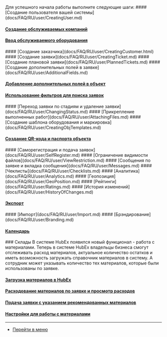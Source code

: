 <script type="text/javascript" >
   (function(m,e,t,r,i,k,a){m[i]=m[i]||function(){(m[i].a=m[i].a||[]).push(arguments)};
   m[i].l=1*new Date();k=e.createElement(t),a=e.getElementsByTagName(t)[0],k.async=1,k.src=r,a.parentNode.insertBefore(k,a)})
   (window, document, "script", "https://mc.yandex.ru/metrika/tag.js", "ym");
   ym('{{ site.yandex_metric }}', "init", {
        id:'{{ site.yandex_metric }}',
        clickmap:true,
        trackLinks:true,
        accurateTrackBounce:true,
        webvisor:true
   });
</script>
<noscript><div><img src="https://mc.yandex.ru/watch/'{{ site.yandex_metric }}'" style="position:absolute; left:-9999px;" alt="" /></div></noscript>
<!-- /Yandex.Metrika counter -->
<link rel="stylesheet" type="text/css" href="/assets/css/styles.css">
Для успешного начала работы выполните следующие шаги:
#### [Создание пользователя вашей системы](docs/FAQ/RU/user/CreatingUser.md)
<h4>
<a href="/docs/FAQ/RU/user/CreatingCompany.html">Создание обслуживаемых компаний</a><span class="updated-badge" title="16.09.2019"></span>
</h4>
<h4>
<a href="/docs/FAQ/RU/user/CreatingObjects.html">Ввод обслуживаемого оборудования</a><span class="updated-badge" title="24.09.2019"></span>
</h4>
#### [Создание заказчика](docs/FAQ/RU/user/CreatingCustomer.html)
#### [Создание заявки](docs/FAQ/RU/user/CreatingTicket.md)
#### [Создание плановой заявки](docs/FAQ/RU/user/PlannedTickets.md)
#### [Создание дополнительных полей в заявке](docs/FAQ/RU/user/AdditionalFields.md)
<h4>
<h4>
<a href="/docs/FAQ/RU/user/AdditionalFieldsObject.html">Добавление дополнительных полей в объект</a><span class="new-badge" title="03.06.2020"></span>
</h4>
<h4>
<a href="/docs/FAQ/RU/user/Filters.html">Использование фильтров для поиска заявок</a><span class="updated-badge" title="18.02.2020"></span>
</h4>
#### [Переход заявки по стадиям и удаление заявки](docs/FAQ/RU/user/ChangingStatus.md)
#### [Прикрепление выполненных работ](docs/FAQ/RU/user/AttachingFiles.md)
#### [Создание шаблона оборудования и маркировка](docs/FAQ/RU/user/CreatingObjTemplates.md)
<h4>
<a href="/docs/FAQ/RU/user/CreatingTaskTemplates.html">Создание QR-кода и паспорта объекта</a><span class="updated-badge" title="16.09.2019"></span>
</h4>
#### [Саморегистрация и подача заявок](docs/FAQ/RU/user/SelfRegister.md)
#### [Ограничение видимости файлов](docs/FAQ/RU/user/ViewRestriction.md)
#### [Сообщения по заявке и вкладка сообщения](docs/FAQ/RU/user/Messages.md)
#### [Чеклисты](docs/FAQ/RU/user/Checklists.md)
#### [Аналитика](docs/FAQ/RU/user/Analytics.md)
#### [Геопозиция](docs/FAQ/RU/user/GeoPosition.md)
#### [Рейтинги](docs/FAQ/RU/user/Ratings.md)
#### [История изменений](docs/FAQ/RU/user/HistoryOfChanges.md)
<h4>
<a href="/docs/FAQ/RU/user/Export.html">Экспорт</a><span class="updated-badge" title="20.02.2020"></span>
</h4>
#### [Импорт](docs/FAQ/RU/user/Import.md)
#### [Брэндирование](docs/FAQ/RU/user/Branding.md)
<h4>
<a href="/docs/FAQ/RU/user/Calendar.html">Календарь</a><span class="new-badge" title="23.09.2019"></span>
</h4>
### Склады
В системе HubEx появился новый функционал - работа с материалами. Теперь в системе HubEx владельцы бизнеса смогут отслеживать расход материалов, актуальное количество остатков и иметь возможность загружать справочник материалов в систему. А сотрудник может указывать количество тех материалов, которые были использованы по заявке.
<h4>
<a href="/docs/FAQ/RU/user/Materials.html">Загрузка материалов в HubEx</a><span class="new-badge" title="01.03.2020"></span>
</h4>
<h4>
<a href="/docs/FAQ/RU/user/Withdrawals.html">Расходование материалов по заявке и просмотр расходов</a><span class="new-badge" title="01.03.2020"></span>
</h4>
<h4>
<a href="/docs/FAQ/RU/user/TicketWithMaterials.html">Подача заявки с указанием рекомендованных материалов</a><span class="new-badge" title="01.03.2020"></span>
</h4>
<h4>
<a href="/docs/FAQ/RU/user/SettingsWithMaterials.html">Настройки для работы с материалами</a><span class="new-badge" title="01.03.2020"></span>
</h4>

____
- [Перейти в меню](http://wiki.hubex.ru)
